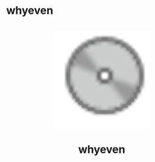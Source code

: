 # whyeven

<div align="center">
  <br>
  <img src="images/logo.png" width="256" alt="">
  <h1>whyeven</h1>
</div>